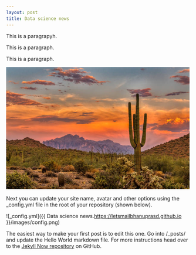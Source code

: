 ```yaml
---
layout: post
title: Data science news
---
```

<!DOCTYPE html>
<html>
<body>

<p>This is a paragrapyh.</p>
<p>This is a paragraph.</p>
<p>This is a paragraph.</p>

<img src="desert.jpg"  width="500" height="333">


</body>
</html>






Next you can update your site name, avatar and other options using the _config.yml file in the root of your repository (shown below).

![_config.yml]({{ Data science news.https://letsmailbhanuprasd.github.io }}/images/config.png)

The easiest way to make your first post is to edit this one. Go into /_posts/ and update the Hello World markdown file. For more instructions head over to the [Jekyll Now repository](https://github.com/barryclark/jekyll-now) on GitHub.
